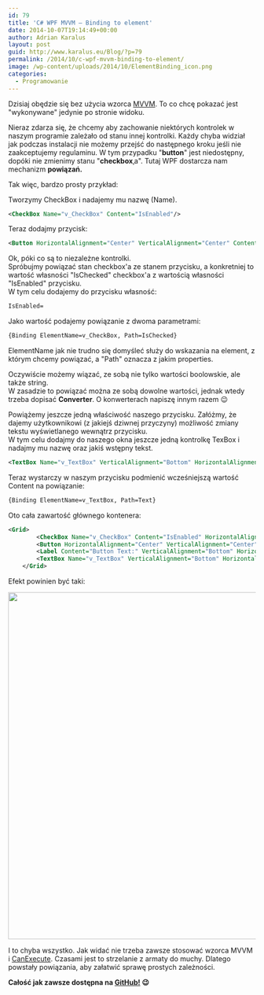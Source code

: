 ```yaml
---
id: 79
title: 'C# WPF MVVM – Binding to element'
date: 2014-10-07T19:14:49+00:00
author: Adrian Karalus
layout: post
guid: http://www.karalus.eu/Blog/?p=79
permalink: /2014/10/c-wpf-mvvm-binding-to-element/
image: /wp-content/uploads/2014/10/ElementBinding_icon.png
categories:
  - Programowanie
---
```

Dzisiaj obędzie się bez użycia wzorca <a href="http://www.karalus.eu/Blog/2014/08/c-wpf-mvvm-nowy-projekt-project-template/" target="_blank">MVVM</a>. To co chcę pokazać jest "wykonywane" jedynie po stronie widoku.  
<!--more-->

Nieraz zdarza się, że chcemy aby zachowanie niektórych kontrolek w naszym programie zależało od stanu innej kontrolki. Każdy chyba widział jak podczas instalacji nie możemy przejść do następnego kroku jeśli nie zaakceptujemy regulaminu. W tym przypadku "**button**" jest niedostępny, dopóki nie zmienimy stanu "**checkbox**‚a". Tutaj WPF dostarcza nam mechanizm **powiązań.**

Tak więc, bardzo prosty przykład:

Tworzymy CheckBox i nadajemy mu nazwę (Name).

```xml
<CheckBox Name="v_CheckBox" Content="IsEnabled"/>
```

Teraz dodajmy przycisk:

```xml
<Button HorizontalAlignment="Center" VerticalAlignment="Center" Content="Click!"/>
```

Ok, póki co są to niezależne kontrolki.  
Spróbujmy powiązać stan checkbox'a ze stanem przycisku, a konkretniej to wartość własności "IsChecked" checkbox'a z wartością własności "IsEnabled" przycisku.  
W tym celu dodajemy do przycisku własność:

```xml
IsEnabled=
```

Jako wartość podajemy powiązanie z dwoma parametrami:

```xml
{Binding ElementName=v_CheckBox, Path=IsChecked}
```

ElementName jak nie trudno się domyśleć służy do wskazania na element, z którym chcemy powiązać, a "Path" oznacza z jakim properties.

Oczywiście możemy wiązać, ze sobą nie tylko wartości boolowskie, ale także string.  
W zasadzie to powiązać można ze sobą dowolne wartości, jednak wtedy trzeba dopisać **Converter**. O konwerterach napiszę innym razem 😉

Powiążemy jeszcze jedną właściwość naszego przycisku. Załóżmy, że dajemy użytkownikowi (z jakiejś dziwnej przyczyny) możliwość zmiany tekstu wyświetlanego wewnątrz przycisku.  
W tym celu dodajmy do naszego okna jeszcze jedną kontrolkę TexBox i nadajmy mu nazwę oraz jakiś wstępny tekst.

```xml
<TextBox Name="v_TextBox" VerticalAlignment="Bottom" HorizontalAlignment="Right" Text="Click!" Height="20" Width="120" Background="LightGray"/>
```

Teraz wystarczy w naszym przycisku podmienić wcześniejszą wartość Content na powiązanie:

```xml
{Binding ElementName=v_TextBox, Path=Text}
```

Oto cała zawartość głównego kontenera:

```xml
<Grid>
        <CheckBox Name="v_CheckBox" Content="IsEnabled" HorizontalAlignment="Left" VerticalAlignment="Top"/>
        <Button HorizontalAlignment="Center" VerticalAlignment="Center" Content="{Binding ElementName=v_TextBox, Path=Text}" IsEnabled="{Binding ElementName=v_CheckBox, Path=IsChecked}"/>
        <Label Content="Button Text:" VerticalAlignment="Bottom" HorizontalAlignment="Right" Margin="0,0,120,0"/>
        <TextBox Name="v_TextBox" VerticalAlignment="Bottom" HorizontalAlignment="Right" Text="Click!" Height="20" Width="120" Background="LightGray"/>
    </Grid>
```

 

Efekt powinien być taki:

[<img class="alignnone wp-image-80 size-full" src="https://i0.wp.com/www.karalus.eu/wp-content/uploads/2014/10/ElementBinding.png?resize=1053%2C706" alt="" width="1053" height="706" srcset="https://i0.wp.com/www.karalus.eu/wp-content/uploads/2014/10/ElementBinding.png?w=1053 1053w, https://i0.wp.com/www.karalus.eu/wp-content/uploads/2014/10/ElementBinding.png?resize=300%2C201 300w, https://i0.wp.com/www.karalus.eu/wp-content/uploads/2014/10/ElementBinding.png?resize=1024%2C686 1024w" sizes="(max-width: 1000px) 100vw, 1000px" data-recalc-dims="1" />](https://i0.wp.com/www.karalus.eu/wp-content/uploads/2014/10/ElementBinding.png)

I to chyba wszystko. Jak widać nie trzeba zawsze stosować wzorca MVVM i <a href="http://www.karalus.eu/Blog/2014/10/c-wpf-mvvm-delegatecommand/" target="_blank">CanExecute</a>. Czasami jest to strzelanie z armaty do muchy. Dlatego powstały powiązania, aby załatwić sprawę prostych zależności.

 

**Całość jak zawsze dostępna na <a href="https://github.com/RamzesBlog/ElementBinding" target="_blank">GitHub!</a> 😉**